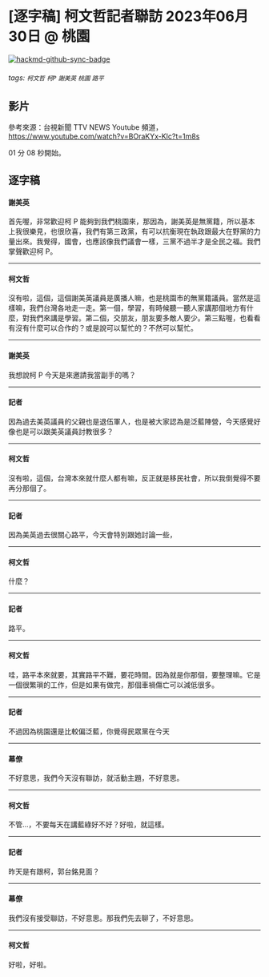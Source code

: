 # [逐字稿] 柯文哲記者聯訪 2023年06月30日 @ 桃園

[![hackmd-github-sync-badge](https://hackmd.io/5dh-KbcfTcW1_vX8aFgNeQ/badge)](https://hackmd.io/5dh-KbcfTcW1_vX8aFgNeQ)


###### tags: `柯文哲` `柯P` `謝美英` `桃園` `路平`

## 影片

參考來源：台視新聞 TTV NEWS Youtube 頻道， https://www.youtube.com/watch?v=BOraKYx-KIc?t=1m8s

01 分 08 秒開始。

## 逐字稿

#### 謝美英

首先喔，非常歡迎柯 P 能夠到我們桃園來，那因為，謝美英是無黨籍，所以基本上我很樂見，也很欣喜，我們有第三政黨，有可以抗衡現在執政跟最大在野黨的力量出來。我覺得，國會，也應該像我們議會一樣，三黨不過半才是全民之福。我們掌聲歡迎柯 P。

---

#### 柯文哲

沒有啦，這個，這個謝美英議員是廣播人嘛，也是桃園市的無黨籍議員。當然是這樣嘛，我們台灣各地走一走。第一個，學習，有時候聽一聽人家講那個地方有什麼，對我們來講是學習。第二個，交朋友，朋友要多敵人要少。第三點喔，也看看有沒有什麼可以合作的？或是說可以幫忙的？不然可以幫忙。

---

#### 謝美英

我想說柯 P 今天是來邀請我當副手的嗎？

---

#### 記者

因為過去美英議員的父親也是退伍軍人，也是被大家認為是泛藍陣營，今天感覺好像也是可以跟美英議員討教很多？

---

#### 柯文哲

沒有啦，這個，台灣本來就什麼人都有嘛，反正就是移民社會，所以我倒覺得不要再分那個了。

---

#### 記者

因為美英過去很關心路平，今天會特別跟她討論一些，

---

#### 柯文哲

什麼？

---

#### 記者

路平。

---

#### 柯文哲

哇，路平本來就要，其實路平不難，要花時間。因為就是你那個，要整理嘛。它是一個很繁瑣的工作，但是如果有做完，那個車禍傷亡可以減低很多。

---

#### 記者

不過因為桃園還是比較偏泛藍，你覺得民眾黨在今天

---

#### 幕僚

不好意思，我們今天沒有聯訪，就活動主題，不好意思。

---

#### 柯文哲

不管…，不要每天在講藍綠好不好？好啦，就這樣。

---

#### 記者

昨天是有跟柯，郭台銘見面？

---

#### 幕僚

我們沒有接受聯訪，不好意思。那我們先去聊了，不好意思。

---

#### 柯文哲

好啦，好啦。